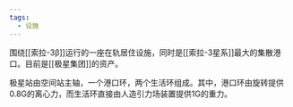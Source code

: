 ```yaml
---
tags:
  - 设施
---
```

围绕[[索拉-3β]]运行的一座在轨居住设施，同时是[[索拉-3星系]]最大的集散港口。目前是[[极星集团]]的资产。

极星站由空间站主轴，一个港口环，两个生活环组成。其中，港口环由旋转提供0.8G的离心力，而生活环直接由人造引力场装置提供1G的重力。